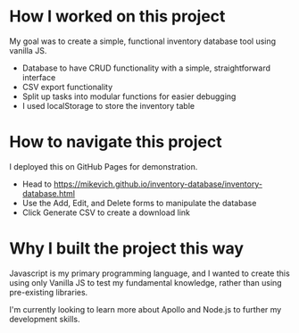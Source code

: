 # How I worked on this project
My goal was to create a simple, functional inventory database tool using vanilla JS.
 * Database to have CRUD functionality with a simple, straightforward interface
 * CSV export functionality 
 * Split up tasks into modular functions for easier debugging
 * I used localStorage to store the inventory table

# How to navigate this project
I deployed this on GitHub Pages for demonstration.
 * Head to https://mikevich.github.io/inventory-database/inventory-database.html
 * Use the Add, Edit, and Delete forms to manipulate the database
 * Click Generate CSV to create a download link

# Why I built the project this way
Javascript is my primary programming language, and I wanted to create this using only Vanilla JS to test my fundamental knowledge, rather than using pre-existing libraries.

I'm currently looking to learn more about Apollo and Node.js to further my development skills.

